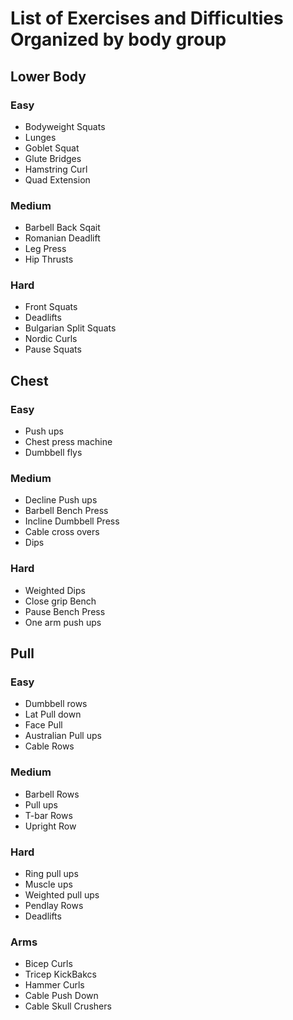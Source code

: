 # List of Exercises and Difficulties Organized by body group

## Lower Body

### Easy

- Bodyweight Squats
- Lunges
- Goblet Squat
- Glute Bridges
- Hamstring Curl
- Quad Extension

### Medium

- Barbell Back Sqait
- Romanian Deadlift
- Leg Press
- Hip Thrusts 

### Hard

- Front Squats
- Deadlifts
- Bulgarian Split Squats
- Nordic Curls
- Pause Squats


## Chest

### Easy

- Push ups
- Chest press machine
- Dumbbell flys

### Medium

- Decline Push ups
- Barbell Bench Press
- Incline Dumbbell Press
- Cable cross overs
- Dips

### Hard

- Weighted Dips
- Close grip Bench
- Pause Bench Press
- One arm push ups


## Pull


### Easy

- Dumbbell rows
- Lat Pull down
- Face Pull
- Australian Pull ups
- Cable Rows

### Medium

- Barbell Rows 
- Pull ups
- T-bar Rows
- Upright Row


### Hard

- Ring pull ups
- Muscle ups
- Weighted pull ups
- Pendlay Rows
- Deadlifts

### Arms

- Bicep Curls
- Tricep KickBakcs
- Hammer Curls
- Cable Push Down
- Cable Skull Crushers








